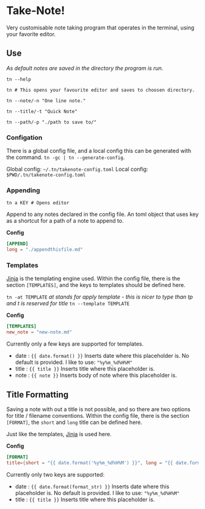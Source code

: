 # Take-Note!

Very customisable note taking program that operates in the terminal, using your favorite editor.

## Use
*As default notes are saved in the directory the program is run.*

```console
tn --help

tn # This opens your favourite editor and saves to choosen directory.

tn --note/-n "One line note."

tn --title/-t "Quick Note"

tn --path/-p "./path to save to/"
```

### Configation
There is a global config file, and a local config this can be generated with the command. `tn -gc | tn --generate-config`.

Global config: `~/.tn/takenote-config.toml`
Local config: `$PWD/.tn/takenote-config.toml`

### Appending

```console
tn a KEY # Opens editor
```
Append to any notes declared in the config file.
An toml object that uses key as a shortcut for a path of a note to append to.

**Config**
```toml
[APPEND]
long = "./appendthisfile.md"
```


### Templates
[Jinja](https://jinja.palletsprojects.com/en/3.1.x/templates/) is the templating engine used.
Within the config file, there is the section `[TEMPLATES]`, and the keys to templates should be defined here.

`tn -at TEMPLATE` *at stands for apply template - this is nicer to type than tp and t is reserved for title*
`tn --template TEMPLATE`

**Config**
```toml
[TEMPLATES]
new_note = "new-note.md"
```

Currently only a few keys are supported for templates.
- date : `{{ date.format() }}`
    Inserts date where this placeholder is.
    No default is provided. I like to use: `"%y%m_%d%H%M"`
- title : `{{ title }}`
    Inserts title where this placeholder is.
- note : `{{ note }}`
    Inserts body of note where this placeholder is.

## Title Formatting
Saving a note with out a title is not possible, and so there are two options for title / filename conventions. Within the config file, there is the section `[FORMAT]`, the `short` and `long` title can be defined here.

Just like the templates, [Jinja](https://jinja.palletsprojects.com/en/3.1.x/templates/) is used here.

**Config**
```toml
[FORMAT]
title={short = "{{ date.format('%y%m_%d%H%M') }}", long = "{{ date.format('%y%m_%d%H%M') }} - {{ title }}"}
```

Currently only two keys are supported:
- date : `{{ date.format(format_str) }}`
    Inserts date where this placeholder is.
    No default is provided. I like to use: `"%y%m_%d%H%M"`
- title : `{{ title }}`
    Inserts title where this placeholder is.
